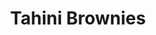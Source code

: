 ---
title: Tahini Brownies
metadata:
  title: Tahini Brownies
  course: Treat
  servings: '16'
ingredients:
- name: baked sweet potato
  amount: '3'
- name: maple syrup
  amount: 0.25 cups
- name: oat milk
  amount: 0.25 cups
- name: baking powder
  amount: 1 tsp
- name: eggs
  amount: '2'
- name: medjool dates
  amount: '3'
- name: cocoa powder
  amount: 0.25 cups
- name: chocolate chips
  amount: 2 tbsp
- name: buckwheat flour
  amount: 0.5 cups
- name: salt
  amount: 1 tsp
- name: tahini
  amount: 2 tbsp
cookware:
- name: mixing bowl
- name: mash
- name: whisk
- name: deep baking tray
- name: baking paper
steps:
- description: Preheat the oven to 180C then grab a mixing bowl and mash the baked
    sweet potato until it's smooth.
- description: Add eggs, maple syrup, oat milk and tahini to the bowl and whisk until
    theyre combined.
- description: Stir in cocoa powder, buckwheat flour salt and baking powder until
    it's all the same colour.
- description: Stir in the toppings. I like to use chocolate chips and chopped medjool
    dates.
- description: Line a deep baking tray with baking paper and spread the mixture evenly
    across it. Pour 2 tablespoons of tahini on top of the brownie mix and swirl the
    the tahini into the batter.
- description: Put it in the oven for 25 minutes and then let it cool before slicing
    into 16 even portions.

---